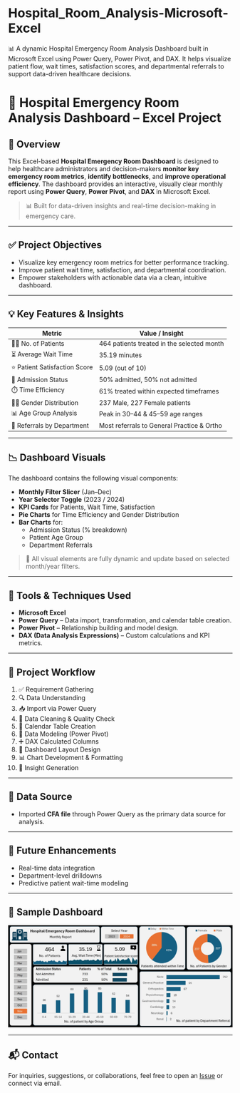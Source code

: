 # Hospital_Room_Analysis-Microsoft-Excel
📊 A dynamic Hospital Emergency Room Analysis Dashboard built in Microsoft Excel using Power Query, Power Pivot, and DAX. It helps visualize patient flow, wait times, satisfaction scores, and departmental referrals to support data-driven healthcare decisions.


# 🏥 Hospital Emergency Room Analysis Dashboard – Excel Project

## 📌 Overview

This Excel-based **Hospital Emergency Room Dashboard** is designed to help healthcare administrators and decision-makers **monitor key emergency room metrics**, **identify bottlenecks**, and **improve operational efficiency**. The dashboard provides an interactive, visually clear monthly report using **Power Query**, **Power Pivot**, and **DAX** in Microsoft Excel.

> 📊 Built for data-driven insights and real-time decision-making in emergency care.

---

## ✅ Project Objectives

- Visualize key emergency room metrics for better performance tracking.
- Improve patient wait time, satisfaction, and departmental coordination.
- Empower stakeholders with actionable data via a clean, intuitive dashboard.

---

## 💡 Key Features & Insights

| Metric                        | Value / Insight                              |
|------------------------------|----------------------------------------------|
| 🧍‍♂️ No. of Patients            | 464 patients treated in the selected month   |
| ⏳ Average Wait Time           | 35.19 minutes                                |
| ⭐ Patient Satisfaction Score | 5.09 (out of 10)                              |
| 🏥 Admission Status           | 50% admitted, 50% not admitted               |
| ⏱️ Time Efficiency             | 61% treated within expected timeframes       |
| 👨‍⚕️ Gender Distribution        | 237 Male, 227 Female patients                |
| 📊 Age Group Analysis         | Peak in 30–44 & 45–59 age ranges             |
| 🏬 Referrals by Department    | Most referrals to General Practice & Ortho   |

---

## 📉 Dashboard Visuals

The dashboard contains the following visual components:

- **Monthly Filter Slicer** (Jan–Dec)
- **Year Selector Toggle** (2023 / 2024)
- **KPI Cards** for Patients, Wait Time, Satisfaction
- **Pie Charts** for Time Efficiency and Gender Distribution
- **Bar Charts** for:
  - Admission Status (% breakdown)
  - Patient Age Group
  - Department Referrals

> 📌 All visual elements are fully dynamic and update based on selected month/year filters.

---

## 🧰 Tools & Techniques Used

- **Microsoft Excel**
- **Power Query** – Data import, transformation, and calendar table creation.
- **Power Pivot** – Relationship building and model design.
- **DAX (Data Analysis Expressions)** – Custom calculations and KPI metrics.

---

## 🔁 Project Workflow

1. ✅ Requirement Gathering  
2. 🔍 Data Understanding  
3. 📥 Import via Power Query  
4. 🧹 Data Cleaning & Quality Check  
5. 📅 Calendar Table Creation  
6. 🔗 Data Modeling (Power Pivot)  
7. ➕ DAX Calculated Columns  
8. 🧱 Dashboard Layout Design  
9. 📊 Chart Development & Formatting  
10. 🔎 Insight Generation  

---

## 📂 Data Source

- Imported **CFA file** through Power Query as the primary data source for analysis.

---

## 🔧 Future Enhancements

- Real-time data integration
- Department-level drilldowns
- Predictive patient wait-time modeling

---

## 📸 Sample Dashboard

![Hospital Emergency Room Dashboard](./Hospital%20Dashboard%20Final%20.jpg)

---

## 📬 Contact

For inquiries, suggestions, or collaborations, feel free to open an [Issue](#) or connect via email.
